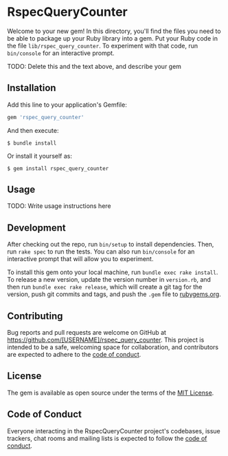 # RspecQueryCounter

Welcome to your new gem! In this directory, you'll find the files you need to be able to package up your Ruby library into a gem. Put your Ruby code in the file `lib/rspec_query_counter`. To experiment with that code, run `bin/console` for an interactive prompt.

TODO: Delete this and the text above, and describe your gem

## Installation

Add this line to your application's Gemfile:

```ruby
gem 'rspec_query_counter'
```

And then execute:

    $ bundle install

Or install it yourself as:

    $ gem install rspec_query_counter

## Usage

TODO: Write usage instructions here

## Development

After checking out the repo, run `bin/setup` to install dependencies. Then, run `rake spec` to run the tests. You can also run `bin/console` for an interactive prompt that will allow you to experiment.

To install this gem onto your local machine, run `bundle exec rake install`. To release a new version, update the version number in `version.rb`, and then run `bundle exec rake release`, which will create a git tag for the version, push git commits and tags, and push the `.gem` file to [rubygems.org](https://rubygems.org).

## Contributing

Bug reports and pull requests are welcome on GitHub at https://github.com/[USERNAME]/rspec_query_counter. This project is intended to be a safe, welcoming space for collaboration, and contributors are expected to adhere to the [code of conduct](https://github.com/[USERNAME]/rspec_query_counter/blob/master/CODE_OF_CONDUCT.md).


## License

The gem is available as open source under the terms of the [MIT License](https://opensource.org/licenses/MIT).

## Code of Conduct

Everyone interacting in the RspecQueryCounter project's codebases, issue trackers, chat rooms and mailing lists is expected to follow the [code of conduct](https://github.com/[USERNAME]/rspec_query_counter/blob/master/CODE_OF_CONDUCT.md).
